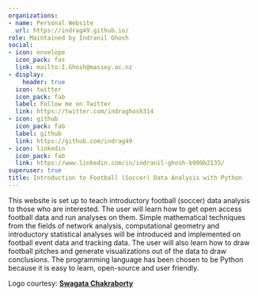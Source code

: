 ```yaml
---
organizations:
- name: Personal Website
  url: https://indrag49.github.io/
role: Maintained by Indranil Ghosh
social:
- icon: envelope
  icon_pack: fas
  link: mailto:I.Ghosh@massey.ac.nz
- display:
    header: true
  icon: twitter
  icon_pack: fab
  label: Follow me on Twitter
  link: https://twitter.com/indraghosh314
- icon: github
  icon_pack: fab
  label: github 
  link: https://github.com/indrag49
- icon: linkedin
  icon_pack: fab
  link: https://www.linkedin.com/in/indranil-ghosh-b999b2135/
superuser: true
title: Introduction to Football (Soccer) Data Analysis with Python
---
```


This website is set up to teach introductory football (soccer) data analysis to those who are interested. The user will learn how to get open access football data and run analyses on them. Simple mathematical techniques from the fields of network analysis, computational geometry and introductory statistical analyses will be introduced and implemented on football event data and tracking data. The user will also learn how to draw football pitches and generate visualizations out of the data to draw conclusions. The programming language has been chosen to be Python because it is easy to learn, open-source and user friendly.

Logo courtesy: [**Swagata Chakraborty**](https://www.linkedin.com/in/swagata-chakraborty-7747ab1b5/)
